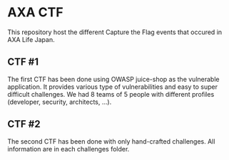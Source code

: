 # AXA CTF 

This repository host the different Capture the Flag events that occured in AXA Life Japan.

## CTF #1

The first CTF has been done using OWASP juice-shop as the vulnerable application. It provides various type of vulnerabilities and easy to super difficult challenges.
We had 8 teams of 5 people with different profiles (developer, security, architects, ...).

## CTF #2

The second CTF has been done with only hand-crafted challenges. All information are in each challenges folder.
